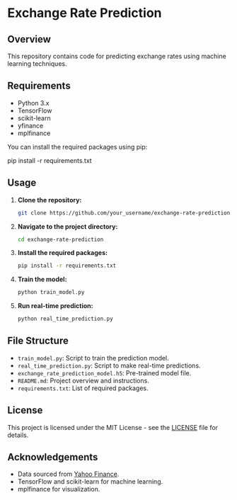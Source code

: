 # Exchange Rate Prediction

## Overview

This repository contains code for predicting exchange rates using machine learning techniques.

## Requirements

- Python 3.x
- TensorFlow
- scikit-learn
- yfinance
- mplfinance

You can install the required packages using pip:

pip install -r requirements.txt


## Usage

1. **Clone the repository:**

    ```bash
    git clone https://github.com/your_username/exchange-rate-prediction.git
    ```

2. **Navigate to the project directory:**

    ```bash
    cd exchange-rate-prediction
    ```

3. **Install the required packages:**

    ```bash
    pip install -r requirements.txt
    ```

4. **Train the model:**

    ```bash
    python train_model.py
    ```

5. **Run real-time prediction:**

    ```bash
    python real_time_prediction.py
    ```

## File Structure

- `train_model.py`: Script to train the prediction model.
- `real_time_prediction.py`: Script to make real-time predictions.
- `exchange_rate_prediction_model.h5`: Pre-trained model file.
- `README.md`: Project overview and instructions.
- `requirements.txt`: List of required packages.

## License

This project is licensed under the MIT License - see the [LICENSE](LICENSE) file for details.

## Acknowledgements

- Data sourced from [Yahoo Finance](https://finance.yahoo.com/).
- TensorFlow and scikit-learn for machine learning.
- mplfinance for visualization.

